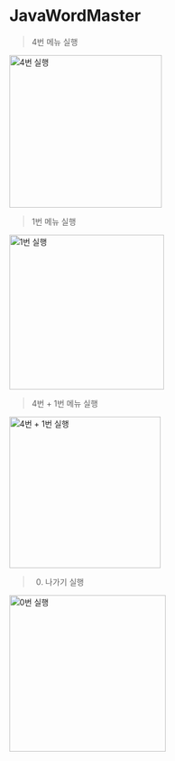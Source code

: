 # JavaWordMaster
> 4번 메뉴 실행
<img width="270" alt="4번 실행" src="[![screenshots](4번 실행.png)">

> 1번 메뉴 실행
<img width="274" alt="1번 실행" src="https://user-images.githubusercontent.com/62330979/188071544-771ee3da-5d59-42a8-9985-6686e129a937.png">

> 4번 + 1번 메뉴 실행
<img width="268" alt="4번 + 1번 실행" src="https://user-images.githubusercontent.com/62330979/188071642-738cf35a-b966-4d86-9b90-a997f6ed6f6e.png">

> 0. 나가기 실행
<img width="277" alt="0번 실행" src="https://user-images.githubusercontent.com/62330979/188071702-c80a9ff1-909d-46b4-afb4-e2462455590d.png">
